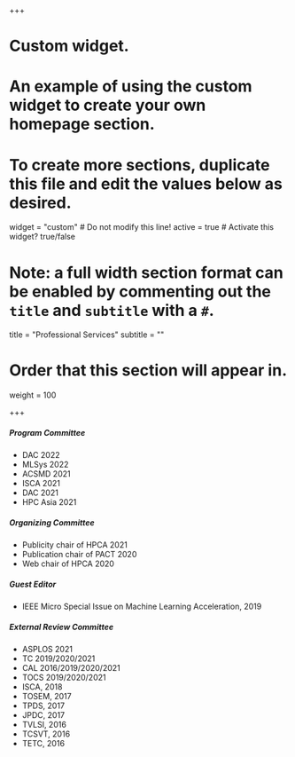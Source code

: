 +++
# Custom widget.
# An example of using the custom widget to create your own homepage section.
# To create more sections, duplicate this file and edit the values below as desired.
widget = "custom"  # Do not modify this line!
active = true  # Activate this widget? true/false

# Note: a full width section format can be enabled by commenting out the `title` and `subtitle` with a `#`.
title = "Professional Services"
subtitle = ""

# Order that this section will appear in.
weight = 100 

+++
##### Program Committee
- DAC 2022
- MLSys 2022
- ACSMD 2021
- ISCA 2021
- DAC 2021
- HPC Asia 2021

##### Organizing Committee
- Publicity chair of HPCA 2021
- Publication chair of PACT 2020
- Web chair of HPCA 2020

##### Guest Editor
- IEEE Micro Special Issue on Machine Learning Acceleration, 2019

##### External Review Committee
-	ASPLOS 2021
-	TC 2019/2020/2021
-	CAL 2016/2019/2020/2021
-	TOCS 2019/2020/2021
-	ISCA, 2018
-	TOSEM, 2017
-	TPDS, 2017
-	JPDC, 2017
-	TVLSI, 2016
-	TCSVT, 2016
-	TETC, 2016
